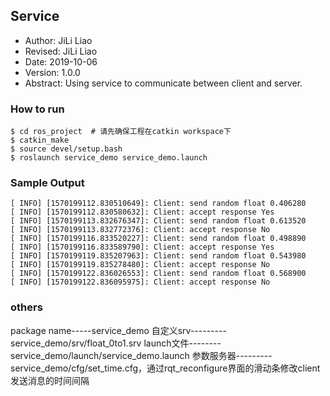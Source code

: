## Service

- Author: JiLi Liao
- Revised: JiLi Liao
- Date: 2019-10-06
- Version: 1.0.0
- Abstract: Using service to communicate between client and server.


### How to run
``` shell
$ cd ros_project  # 请先确保工程在catkin workspace下
$ catkin_make  
$ source devel/setup.bash
$ roslaunch service_demo service_demo.launch 
```

### Sample Output
``` shell
[ INFO] [1570199112.830510649]: Client: send random float 0.406280
[ INFO] [1570199112.830580632]: Client: accept response Yes
[ INFO] [1570199113.832676347]: Client: send random float 0.613520
[ INFO] [1570199113.832772376]: Client: accept response No
[ INFO] [1570199116.833520227]: Client: send random float 0.498890
[ INFO] [1570199116.833589790]: Client: accept response Yes
[ INFO] [1570199119.835207963]: Client: send random float 0.543980
[ INFO] [1570199119.835278480]: Client: accept response No
[ INFO] [1570199122.836026553]: Client: send random float 0.568900
[ INFO] [1570199122.836095975]: Client: accept response No

```

### others
package name-----service_demo
自定义srv---------service_demo/srv/float_0to1.srv
launch文件--------service_demo/launch/service_demo.launch
参数服务器---------service_demo/cfg/set_time.cfg，通过rqt_reconfigure界面的滑动条修改client发送消息的时间间隔
